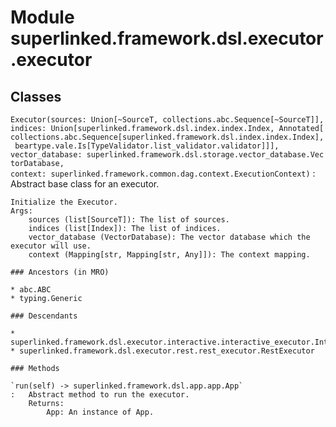 Module superlinked.framework.dsl.executor.executor
==================================================

Classes
-------

`Executor(sources: Union[~SourceT, collections.abc.Sequence[~SourceT]], indices: Union[superlinked.framework.dsl.index.index.Index, Annotated[collections.abc.Sequence[superlinked.framework.dsl.index.index.Index], beartype.vale.Is[TypeValidator.list_validator.validator]]], vector_database: superlinked.framework.dsl.storage.vector_database.VectorDatabase, context: superlinked.framework.common.dag.context.ExecutionContext)`
:   Abstract base class for an executor.
    
    Initialize the Executor.
    Args:
        sources (list[SourceT]): The list of sources.
        indices (list[Index]): The list of indices.
        vector_database (VectorDatabase): The vector database which the executor will use.
        context (Mapping[str, Mapping[str, Any]]): The context mapping.

    ### Ancestors (in MRO)

    * abc.ABC
    * typing.Generic

    ### Descendants

    * superlinked.framework.dsl.executor.interactive.interactive_executor.InteractiveExecutor
    * superlinked.framework.dsl.executor.rest.rest_executor.RestExecutor

    ### Methods

    `run(self) ‑> superlinked.framework.dsl.app.app.App`
    :   Abstract method to run the executor.
        Returns:
            App: An instance of App.